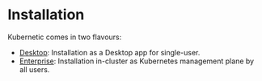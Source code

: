 # Installation

Kubernetic comes in two flavours:

* [Desktop]: Installation as a Desktop app for single-user.
* [Enterprise]: Installation in-cluster as Kubernetes management plane by all users.

[Desktop]: installation/desktop.md
[Enterprise]: installation/enterprise.md